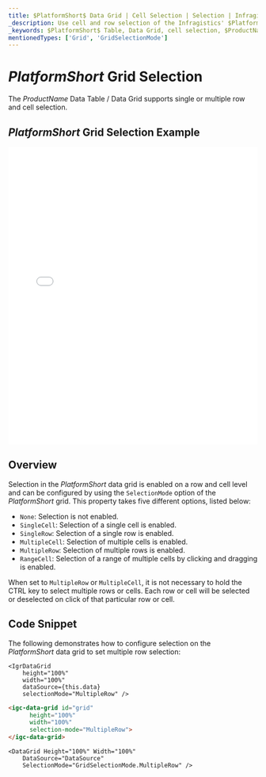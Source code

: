 ```yaml
---
title: $PlatformShort$ Data Grid | Cell Selection | Selection | Infragistics
_description: Use cell and row selection of the Infragistics' $PlatformShort$ data grid to highlight areas of the table. Learn how to configure single or multiple row selection for the $ProductName$ table.
_keywords: $PlatformShort$ Table, Data Grid, cell selection, $ProductName$, Infragistics
mentionedTypes: ['Grid', 'GridSelectionMode']
---
```


# $PlatformShort$ Grid Selection

The $ProductName$ Data Table / Data Grid supports single or multiple row and cell selection.

## $PlatformShort$ Grid Selection Example

<div class="sample-container loading" style="height: 600px">
    <iframe id="data-grid-overview-sample-iframe" src='{environment:demosBaseUrl}/grids/data-grid-cell-selection' width="100%" height="100%" seamless frameBorder="0" onload="onXPlatSampleIframeContentLoaded(this);" alt="$PlatformShort$ Grid Selection Example"></iframe>
</div>
<sample-button src="grids/data-grid/cell-selection"></sample-button>

<div class="divider--half"></div>

## Overview

Selection in the $PlatformShort$ data grid is enabled on a row and cell level and can be configured by using the `SelectionMode` option of the $PlatformShort$ grid. This property takes five different options, listed below:

- `None`: Selection is not enabled.
- `SingleCell`: Selection of a single cell is enabled.
- `SingleRow`: Selection of a single row is enabled.
- `MultipleCell`: Selection of multiple cells is enabled.
- `MultipleRow`: Selection of multiple rows is enabled.
- `RangeCell`: Selection of a range of multiple cells by clicking and dragging is enabled.

When set to `MultipleRow` or `MultipleCell`, it is not necessary to hold the CTRL key to select multiple rows or cells. Each row or cell will be selected or deselected on click of that particular row or cell.

## Code Snippet

The following demonstrates how to configure selection on the $PlatformShort$ data grid to set multiple row selection:

```tsx
<IgrDataGrid
    height="100%"
    width="100%"
    dataSource={this.data}
    selectionMode="MultipleRow" />
```

```html
<igc-data-grid id="grid"
      height="100%"
      width="100%"
      selection-mode="MultipleRow">
</igc-data-grid>
```

```razor
<DataGrid Height="100%" Width="100%"                      
    DataSource="DataSource"
    SelectionMode="GridSelectionMode.MultipleRow" />
```